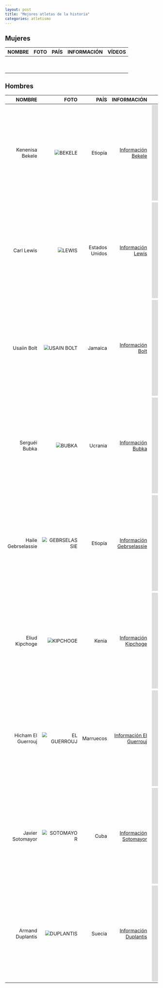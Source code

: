 ```yaml
---
layout: post
title: "Mejores atletas de la historia"
categories: atletismo
---
```


## Mujeres 

|NOMBRE|FOTO|PAÍS|INFORMACIÓN|VÍDEOS|
|-----:|-----:|-----:|-----:|-----:|
|        |       |        |        |        |  
|        |       |        |        |        | 
|        |       |        |        |        | 
|        |       |        |        |        | 
|        |       |        |        |        | 
|        |       |        |        |        | 
|        |       |        |        |        | 
|        |       |        |        |        | 
|        |       |        |        |        | 

## Hombres 

|NOMBRE|FOTO|PAÍS|INFORMACIÓN|VÍDEOS|
|-------:|-----:|-------:|-------:|-------:|
|Kenenisa Bekele|![BEKELE](https://danieledufis.github.io/images_text/atletismo_mejoresdeportistas_bekele.jpg)|Etiopía|[Información Bekele](https://es.wikipedia.org/wiki/Kenenisa_Bekele)|<iframe width="560" height="315" src="https://www.youtube.com/embed/QMJnBa3e12o" title="YouTube video player" frameborder="0" allow="accelerometer; autoplay; clipboard-write; encrypted-media; gyroscope; picture-in-picture" allowfullscreen></iframe>|  
|Carl Lewis|![LEWIS](https://danieledufis.github.io/images_text/atletismo_mejoresatletas_lewis.jpg)|Estados Unidos|[Información Lewis](https://es.wikipedia.org/wiki/Carl_Lewis)|<iframe width="560" height="315" src="https://www.youtube.com/embed/xGuH_jjauHg" title="YouTube video player" frameborder="0" allow="accelerometer; autoplay; clipboard-write; encrypted-media; gyroscope; picture-in-picture" allowfullscreen></iframe>| 
|Usaiin Bolt|![USAIN BOLT](https://danieledufis.github.io/images_text/atletismo_mejoresatletas_usainbolt.jpg)|Jamaica|[Información Bolt](https://es.wikipedia.org/wiki/Usain_Bolt)|<iframe width="560" height="315" src="https://www.youtube.com/embed/dfbnelU-BAg" title="YouTube video player" frameborder="0" allow="accelerometer; autoplay; clipboard-write; encrypted-media; gyroscope; picture-in-picture" allowfullscreen></iframe>| 
|Serguéi Bubka|![BUBKA](https://danieledufis.github.io/images_text/atletismo_mejoresatletas_bubka.jpg)|Ucrania|[Información Bubka](https://es.wikipedia.org/wiki/Sergu%C3%A9i_Bubka)|<iframe width="560" height="315" src="https://www.youtube.com/embed/KUPBl4xToUM" title="YouTube video player" frameborder="0" allow="accelerometer; autoplay; clipboard-write; encrypted-media; gyroscope; picture-in-picture" allowfullscreen></iframe>| 
|Haile Gebrselassie|![GEBRSELASSIE](https://danieledufis.github.io/images_text/atletismo_mejoresatletas_gebresselassie.jpg)|Etiopía|[Información Gebrselassie](https://es.wikipedia.org/wiki/Haile_Gebrselassie)|<iframe width="560" height="315" src="https://www.youtube.com/embed/2jtSQqLfqf0" title="YouTube video player" frameborder="0" allow="accelerometer; autoplay; clipboard-write; encrypted-media; gyroscope; picture-in-picture" allowfullscreen></iframe>| 
|Eliud Kipchoge|![KIPCHOGE](https://danieledufis.github.io/images_text/atletismo_mejoresatletas_kipchoge.jpg)|Kenia|[Información Kipchoge](https://es.wikipedia.org/wiki/Eliud_Kipchoge)|<iframe width="560" height="315" src="https://www.youtube.com/embed/MoxFkJlVZlA" title="YouTube video player" frameborder="0" allow="accelerometer; autoplay; clipboard-write; encrypted-media; gyroscope; picture-in-picture" allowfullscreen></iframe>| 
|Hicham El Guerrouj|![EL GUERROUJ](https://danieledufis.github.io/blob/master/images_text/atletismo_mejoresatletas_elguerrouj.jpg)|Marruecos|[Información El Guerrouj](https://es.wikipedia.org/wiki/Hicham_El_Guerrouj)|<iframe width="560" height="315" src="https://www.youtube.com/embed/_nulJrt7i5I" title="YouTube video player" frameborder="0" allow="accelerometer; autoplay; clipboard-write; encrypted-media; gyroscope; picture-in-picture" allowfullscreen></iframe>| 
|Javier Sotomayor|![SOTOMAYOR](https://danieledufis.github.io/images_text/atletismo_mejoresatletas_javiersotomayor.jpg)|Cuba|[Información Sotomayor](https://es.wikipedia.org/wiki/Javier_Sotomayor)|<iframe width="560" height="315" src="https://www.youtube.com/embed/rOWoz8u1oMU" title="YouTube video player" frameborder="0" allow="accelerometer; autoplay; clipboard-write; encrypted-media; gyroscope; picture-in-picture" allowfullscreen></iframe>| 
|Armand Duplantis|![DUPLANTIS](https://danieledufis.github.io/images_text/atletismo_mejoresatletas_duplantis.jpg)|Suecia|[Información Duplantis](https://es.wikipedia.org/wiki/Armand_Duplantis)|<iframe width="560" height="315" src="https://www.youtube.com/embed/4iPaJFOp9WE" title="YouTube video player" frameborder="0" allow="accelerometer; autoplay; clipboard-write; encrypted-media; gyroscope; picture-in-picture" allowfullscreen></iframe>| 
